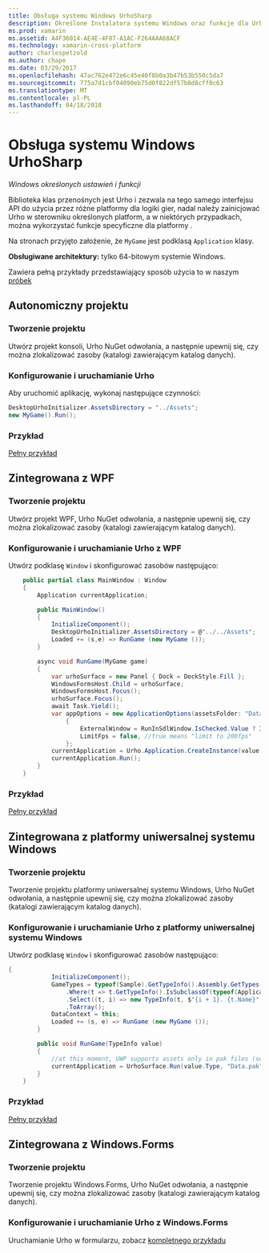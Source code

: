```yaml
---
title: Obsługa systemu Windows UrhoSharp
description: Określone Instalatora systemu Windows oraz funkcje dla UrhoSharp.
ms.prod: xamarin
ms.assetid: A4F36014-AE4E-4F07-A1AC-F264AAA68ACF
ms.technology: xamarin-cross-platform
author: charlespetzold
ms.author: chape
ms.date: 03/29/2017
ms.openlocfilehash: 47ac762e472e6c45e40f8b0a3b47b53b550c5da7
ms.sourcegitcommit: 775a7d1cbf04090eb75d0f822df57b8d8cff0c63
ms.translationtype: MT
ms.contentlocale: pl-PL
ms.lasthandoff: 04/18/2018
---
```

# <a name="urhosharp-windows-support"></a>Obsługa systemu Windows UrhoSharp

_Windows określonych ustawień i funkcji_

Biblioteka klas przenośnych jest Urho i zezwala na tego samego interfejsu API do użycia przez różne platformy dla logiki gier, nadal należy zainicjować Urho w sterowniku określonych platform, a w niektórych przypadkach, można wykorzystać funkcje specyficzne dla platformy .

Na stronach przyjęto założenie, że `MyGame` jest podklasą `Application` klasy.

**Obsługiwane architektury:** tylko 64-bitowym systemie Windows.

Zawiera pełną przykłady przedstawiający sposób użycia to w naszym [próbek](https://github.com/xamarin/urho-samples/tree/master/FeatureSamples)

## <a name="standalone-project"></a>Autonomiczny projektu

### <a name="creating-a-project"></a>Tworzenie projektu

Utwórz projekt konsoli, Urho NuGet odwołania, a następnie upewnij się, czy można zlokalizować zasoby (katalogi zawierającym katalog danych).

### <a name="configuring-and-launching-urho"></a>Konfigurowanie i uruchamianie Urho

Aby uruchomić aplikację, wykonaj następujące czynności:

```csharp
DesktopUrhoInitializer.AssetsDirectory = "../Assets";
new MyGame().Run();
```

### <a name="example"></a>Przykład

[Pełny przykład](https://github.com/xamarin/urho-samples/tree/master/FeatureSamples/Desktop)

## <a name="integrated-with-wpf"></a>Zintegrowana z WPF

### <a name="creating-a-project"></a>Tworzenie projektu

Utwórz projekt WPF, Urho NuGet odwołania, a następnie upewnij się, czy można zlokalizować zasoby (katalogi zawierającym katalog danych).

### <a name="configuring-and-launching-urho-from-wpf"></a>Konfigurowanie i uruchamianie Urho z WPF

Utwórz podklasę `Window` i skonfigurować zasobów następująco:

```csharp
    public partial class MainWindow : Window
    {
        Application currentApplication;

        public MainWindow()
        {
            InitializeComponent();
            DesktopUrhoInitializer.AssetsDirectory = @"../../Assets";
            Loaded += (s,e) => RunGame (new MyGame ());
        }

        async void RunGame(MyGame game)
        {
            var urhoSurface = new Panel { Dock = DockStyle.Fill };
            WindowsFormsHost.Child = urhoSurface;
            WindowsFormsHost.Focus();
            urhoSurface.Focus();
            await Task.Yield();
            var appOptions = new ApplicationOptions(assetsFolder: "Data")
                {
                    ExternalWindow = RunInSdlWindow.IsChecked.Value ? IntPtr.Zero : urhoSurface.Handle,
                    LimitFps = false, //true means "limit to 200fps"
                };
            currentApplication = Urho.Application.CreateInstance(value.Type, appOptions);
            currentApplication.Run();
        }
    }
```

### <a name="example"></a>Przykład

[Pełny przykład](https://github.com/xamarin/urho-samples/tree/master/FeatureSamples/WPF)

## <a name="integrated-with-uwp"></a>Zintegrowana z platformy uniwersalnej systemu Windows

### <a name="creating-a-project"></a>Tworzenie projektu

Tworzenie projektu platformy uniwersalnej systemu Windows, Urho NuGet odwołania, a następnie upewnij się, czy można zlokalizować zasoby (katalogi zawierającym katalog danych).

### <a name="configuring-and-launching-urho-from-uwp"></a>Konfigurowanie i uruchamianie Urho z platformy uniwersalnej systemu Windows

Utwórz podklasę `Window` i skonfigurować zasobów następująco:

```csharp
{
            InitializeComponent();
            GameTypes = typeof(Sample).GetTypeInfo().Assembly.GetTypes()
                .Where(t => t.GetTypeInfo().IsSubclassOf(typeof(Application)) && t != typeof(Sample))
                .Select((t, i) => new TypeInfo(t, $"{i + 1}. {t.Name}", ""))
                .ToArray();
            DataContext = this;
            Loaded += (s, e) => RunGame (new MyGame ());
        }

        public void RunGame(TypeInfo value)
        {
            //at this moment, UWP supports assets only in pak files (see PackageTool)
            currentApplication = UrhoSurface.Run(value.Type, "Data.pak");
        }
    }
```

### <a name="example"></a>Przykład

[Pełny przykład](https://github.com/xamarin/urho-samples/tree/master/FeatureSamples/UWP)

## <a name="integrated-with-windowsforms"></a>Zintegrowana z Windows.Forms

### <a name="creating-a-project"></a>Tworzenie projektu

Tworzenie projektu Windows.Forms, Urho NuGet odwołania, a następnie upewnij się, czy można zlokalizować zasoby (katalogi zawierającym katalog danych).

### <a name="configuring-and-launching-urho-from-windowsforms"></a>Konfigurowanie i uruchamianie Urho z Windows.Forms

Uruchamianie Urho w formularzu, zobacz [kompletnego przykładu](https://github.com/xamarin/urho-samples/blob/master/FeatureSamples/WinForms/SamplesForm.cs)
